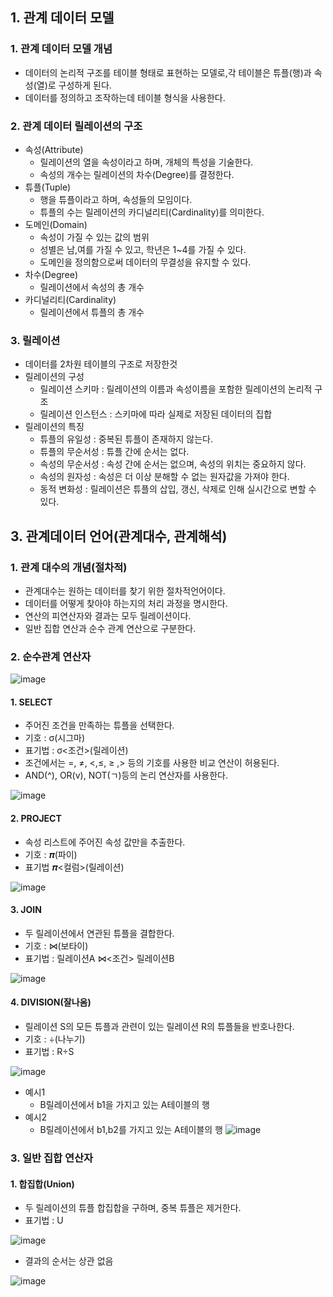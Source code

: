 ## 1. 관계 데이터 모델
### 1. 관계 데이터 모델 개념
- 데이터의 논리적 구조를 테이블 형태로 표현하는 모델로,각 테이블은 튜플(행)과 속성(열)로 구성하게 된다.
- 데이터를 정의하고 조작하는데 테이블 형식을 사용한다.

### 2. 관계 데이터 릴레이션의 구조
- 속성(Attribute)
  - 릴레이션의 열을 속성이라고 하며, 개체의 특성을 기술한다.
  - 속성의 개수는 릴레이션의 차수(Degree)를 결정한다.
- 튜플(Tuple)
  - 행을 튜플이라고 하며, 속성들의 모임이다.
  - 튜플의 수는 릴레이션의 카디널리티(Cardinality)를 의미한다.
- 도메인(Domain)
  - 속성이 가질 수 있는 값의 범위
  - 성별은 남,여를 가질 수 있고, 학년은 1~4를 가질 수 있다.
  - 도메인을 정의함으로써 데이터의 무결성을 유지할 수 있다.
- 차수(Degree)
  - 릴레이션에서 속성의 총 개수
- 카디널리티(Cardinality)
  - 릴레이션에서 튜플의 총 개수
### 3. 릴레이션
- 데이터를 2차원 테이블의 구조로 저장한것
- 릴레이션의 구성
  - 릴레이션 스키마 : 릴레이션의 이름과 속성이름을 포함한 릴레이션의 논리적 구조
  - 릴레이션 인스턴스 : 스키마에 따라 실제로 저장된 데이터의 집합
- 릴레이션의 특징
  - 튜플의 유일성 : 중복된 튜플이 존재하지 않는다.
  - 튜플의 무순서성 : 튜플 간에 순서는 없다.
  - 속성의 무순서성 : 속성 간에 순서는 없으며, 속성의 위치는 중요하지 않다.
  - 속성의 원자성 : 속성은 더 이상 분해할 수 없는 원자값을 가져야 한다.
  - 동적 변화성 : 릴레이션은 튜플의 삽입, 갱신, 삭제로 인해 실시간으로 변할 수 있다.

## 3. 관계데이터 언어(관계대수, 관계해석)
### 1. 관계 대수의 개념(절차적)
- 관계대수는 원하는 데이터를 찾기 위한 절차적언어이다.
- 데이터를 어떻게 찾아야 하는지의 처리 과정을 명시한다.
- 연산의 피연산자와 결과는 모두 릴레이션이다.
- 일반 집합 연산과 순수 관계 연산으로 구분한다.

### 2. 순수관계 연산자

![image](../img/학생테이블.png)


#### 1. SELECT
- 주어진 조건을 만족하는 튜플을 선택한다.
- 기호 : σ(시그마)
- 표기법 : σ<조건>(릴레이션)
- 조건에서는 =, ≠, <,≤, ≥ ,> 등의 기호를 사용한 비교 연산이 허용된다.
- AND(^), OR(v), NOT(ㄱ)등의 논리 연산자를 사용한다.

![image](../img/관계대수.png)

#### 2. PROJECT
- 속성 리스트에 주어진 속성 값만을 추출한다.
- 기호 : 𝝅(파이)
- 표기법 𝝅<컬럼>(릴레이션)

![image](../img/PROJECT.png)


#### 3. JOIN
- 두 릴레이션에서 연관된 튜플을 결합한다.
- 기호 : ⋈(보타이)
- 표기법 : 릴레이션A ⋈<조건> 릴레이션B

![image](../img/JOIN.png)

#### 4. DIVISION(잘나옴)
- 릴레이션 S의 모든 튜플과 관련이 있는 릴레이션 R의 튜플들을 반호나한다.
- 기호 : ÷(나누기)
- 표기법 : R÷S

![image](../img/DIVISION.png) 

- 예시1
  - B릴레이션에서 b1을 가지고 있는 A테이블의 행
- 예시2
  - B릴레이션에서 b1,b2를 가지고 있는 A테이블의 행
![image](../img/DIVISION2.png) 

### 3. 일반 집합 연산자
#### 1. 합집합(Union)
- 두 릴레이션의 튜플 합집합을 구하며, 중복 튜플은 제거한다.
- 표기법 : U

![image](../img/Union.png)

- 결과의 순서는 상관 없음

![image](../img/Union2.png)